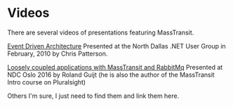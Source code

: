 # Videos

There are several videos of presentations featuring MassTransit.

[Event Driven Architecture][1]
Presented at the North Dallas .NET User Group in February, 2010 by Chris Patterson.


[Loosely coupled applications with MassTransit and RabbitMq][2]
Presented at NDC Oslo 2016 by Roland Guijt (he is also the author of the MassTransit Intro course on Pluralsight)

Others I'm sure, I just need to find them and link them here.

[1]: http://www.drowningintechnicaldebt.com/ShawnWeisfeld/archive/2010/02/04/event-driven-architecture-by-chris-patterson-north-dallas-.net.aspx
[2]: https://vimeo.com/131635506